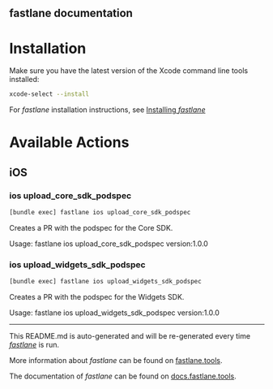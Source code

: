 fastlane documentation
----

# Installation

Make sure you have the latest version of the Xcode command line tools installed:

```sh
xcode-select --install
```

For _fastlane_ installation instructions, see [Installing _fastlane_](https://docs.fastlane.tools/#installing-fastlane)

# Available Actions

## iOS

### ios upload_core_sdk_podspec

```sh
[bundle exec] fastlane ios upload_core_sdk_podspec
```

Creates a PR with the podspec for the Core SDK.

Usage:
fastlane ios upload_core_sdk_podspec version:1.0.0


### ios upload_widgets_sdk_podspec

```sh
[bundle exec] fastlane ios upload_widgets_sdk_podspec
```

Creates a PR with the podspec for the Widgets SDK.

Usage:
fastlane ios upload_widgets_sdk_podspec version:1.0.0


----

This README.md is auto-generated and will be re-generated every time [_fastlane_](https://fastlane.tools) is run.

More information about _fastlane_ can be found on [fastlane.tools](https://fastlane.tools).

The documentation of _fastlane_ can be found on [docs.fastlane.tools](https://docs.fastlane.tools).

